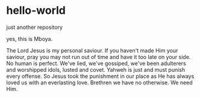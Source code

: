# hello-world
just another repository

yes, this is Mboya.

The Lord Jesus is my personal saviour. If you haven't made Him your saviour, pray you may not run out of time and have it too late on your side.
No human is perfect. We've lied, we've gossiped, we've been adulterers and worshipped idols, lusted and covet. Yahweh is just and must punish every offense. So Jesus took the punishment in our place as He has always loved us with an everlasting love. Brethren we have no otherwise. We need Him. 
